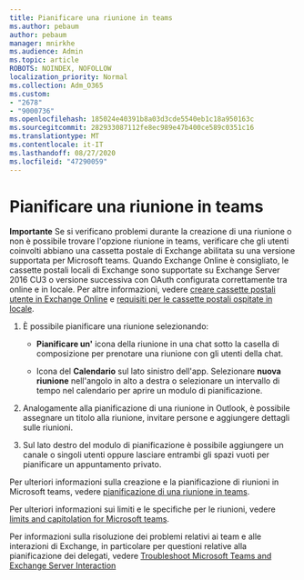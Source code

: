 ```yaml
---
title: Pianificare una riunione in teams
ms.author: pebaum
author: pebaum
manager: mnirkhe
ms.audience: Admin
ms.topic: article
ROBOTS: NOINDEX, NOFOLLOW
localization_priority: Normal
ms.collection: Adm_O365
ms.custom:
- "2678"
- "9000736"
ms.openlocfilehash: 185024e40391b8a03d3cde5540eb1c18a950163c
ms.sourcegitcommit: 282933087112fe8ec989e47b400ce589c0351c16
ms.translationtype: MT
ms.contentlocale: it-IT
ms.lasthandoff: 08/27/2020
ms.locfileid: "47290059"
---
```

# <a name="schedule-a-meeting-in-teams"></a>Pianificare una riunione in teams

**Importante** Se si verificano problemi durante la creazione di una riunione o non è possibile trovare l'opzione riunione in teams, verificare che gli utenti coinvolti abbiano una cassetta postale di Exchange abilitata su una versione supportata per Microsoft teams. Quando Exchange Online è consigliato, le cassette postali locali di Exchange sono supportate su Exchange Server 2016 CU3 o versione successiva con OAuth configurata correttamente tra online e in locale. Per altre informazioni, vedere [creare cassette postali utente in Exchange Online](https://docs.microsoft.com/exchange/recipients-in-exchange-online/create-user-mailboxes) e [requisiti per le cassette postali ospitate in locale](https://docs.microsoft.com/microsoftteams/exchange-teams-interact#requirements-for-mailboxes-hosted-on-premises). 

1. È possibile pianificare una riunione selezionando:

    - **Pianificare un'** icona della riunione in una chat sotto la casella di composizione per prenotare una riunione con gli utenti della chat.

    - Icona del **Calendario** sul lato sinistro dell'app. Selezionare **nuova riunione** nell'angolo in alto a destra o selezionare un intervallo di tempo nel calendario per aprire un modulo di pianificazione.

2. Analogamente alla pianificazione di una riunione in Outlook, è possibile assegnare un titolo alla riunione, invitare persone e aggiungere dettagli sulle riunioni.

3. Sul lato destro del modulo di pianificazione è possibile aggiungere un canale o singoli utenti oppure lasciare entrambi gli spazi vuoti per pianificare un appuntamento privato.

Per ulteriori informazioni sulla creazione e la pianificazione di riunioni in Microsoft teams, vedere [pianificazione di una riunione in teams](https://support.office.com/article/Schedule-a-meeting-in-Teams-943507a9-8583-4c58-b5d2-8ec8265e04e5).

Per ulteriori informazioni sui limiti e le specifiche per le riunioni, vedere [limits and capitolation for Microsoft teams](https://docs.microsoft.com/microsoftteams/limits-specifications-teams#meetings-and-calls).

Per informazioni sulla risoluzione dei problemi relativi ai team e alle interazioni di Exchange, in particolare per questioni relative alla pianificazione dei delegati, vedere [Troubleshoot Microsoft Teams and Exchange Server Interaction](https://docs.microsoft.com/microsoftteams/troubleshoot/known-issues/teams-exchange-interaction-issue)